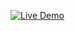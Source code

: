 [![Live Demo](https://static.streamlit.io/badges/streamlit_badge_black_white.svg)](https://your-app-name.streamlit.app)
